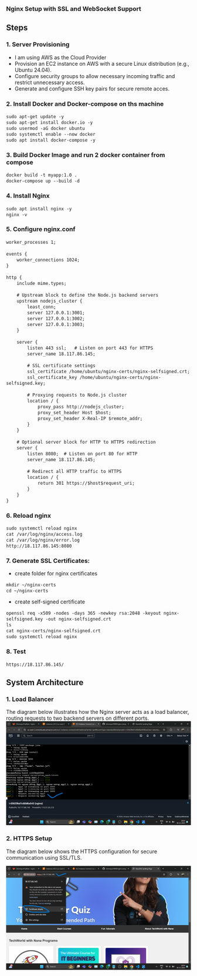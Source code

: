 ### Nginx Setup with SSL and WebSocket Support

## Steps

### 1. Server Provisioning
- I am using AWS as the Cloud Provider
- Provision an EC2 instance on AWS with a secure Linux distribution (e.g., Ubuntu 24.04).
- Configure security groups to allow necessary incoming traffic and restrict unnecessary access.
- Generate and configure SSH key pairs for secure remote acces.

### 2. Install Docker and Docker-compose on ths machine
```
sudo apt-get update -y
sudo apt-get install docker.io -y
sudo usermod -aG docker ubuntu
sudo systemctl enable --now docker
sudo apt install docker-compose -y
```

### 3. Build Docker Image and run 2 docker container from compose
```
docker build -t myapp:1.0 .
docker-compose up --build -d
```
### 4. Install Nginx
```
sudo apt install nginx -y
nginx -v
```

### 5. Configure nginx.conf
```
worker_processes 1;

events {
    worker_connections 1024;
}

http {
    include mime.types;
    
    # Upstream block to define the Node.js backend servers
    upstream nodejs_cluster {
        least_conn;
        server 127.0.0.1:3001;
        server 127.0.0.1:3002;
        server 127.0.0.1:3003;
    }

    server {
        listen 443 ssl;   # Listen on port 443 for HTTPS
        server_name 18.117.86.145;
        
        # SSL certificate settings
        ssl_certificate /home/ubuntu/nginx-certs/nginx-selfsigned.crt;
        ssl_certificate_key /home/ubuntu/nginx-certs/nginx-selfsigned.key;
        
        # Proxying requests to Node.js cluster
        location / {
            proxy_pass http://nodejs_cluster;
            proxy_set_header Host $host;
            proxy_set_header X-Real-IP $remote_addr;
        }
    }
    
    # Optional server block for HTTP to HTTPS redirection
    server {
        listen 8080;  # Listen on port 80 for HTTP
        server_name 18.117.86.145;

        # Redirect all HTTP traffic to HTTPS
        location / {
            return 301 https://$host$request_uri;
        }
    }
}
```

### 6. Reload nginx
```
sudo systemctl reload nginx
cat /var/log/nginx/access.log
cat /var/log/nginx/error.log
http://18.117.86.145:8080
```

### 7. Generate SSL Certificates:
- create folder for nginx certificates
```
mkdir ~/nginx-certs
cd ~/nginx-certs
```
- create self-signed certificate
```
openssl req -x509 -nodes -days 365 -newkey rsa:2048 -keyout nginx-selfsigned.key -out nginx-selfsigned.crt
ls
cat nginx-certs/nginx-selfsigned.crt
sudo systemctl reload nginx
```

### 8. Test
```
https://18.117.86.145/
```

## System Architecture

### 1. Load Balancer
The diagram below illustrates how the Nginx server acts as a load balancer, routing requests to two backend servers on different ports.
![Load Balancer Diagram](assets/load-balancer.gif)

### 2. HTTPS Setup
The diagram below shows the HTTPS configuration for secure communication using SSL/TLS.

![HTTPS Diagram](assets/https-diagram.gif)